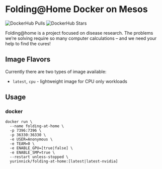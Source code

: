 # Folding@Home Docker on Mesos

![DockerHub Pulls](https://badgen.net/docker/pulls/yurinnick/folding-at-home?icon=docker)
![DockerHub Stars](https://badgen.net/docker/stars/yurinnick/folding-at-home?icon=star&label=stars)

Folding@home is a project focused on disease research. The problems we’re solving
require so many computer calcul­ations – and we need your help to find the cures!

## Image Flavors

Currently there are two types of image available:
- `latest`, `cpu` - lightweight image for CPU only workloads


## Usage

### docker

```
docker run \
  --name folding-at-home \
  -p 7396:7396 \
  -p 36330:36330 \
  -e USER=Anonymous \
  -e TEAM=0 \
  -e ENABLE_GPU=[true|false] \
  -e ENABLE_SMP=true \
  --restart unless-stopped \
  yurinnick/folding-at-home:[latest|latest-nvidia]
```
